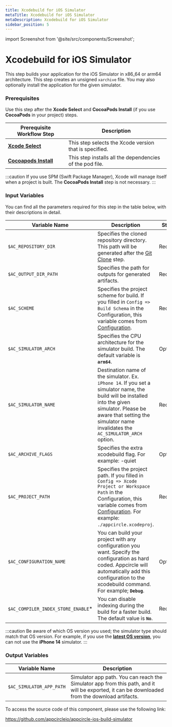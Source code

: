 ```yaml
---
title: Xcodebuild for iOS Simulator
metaTitle: Xcodebuild for iOS Simulator
metaDescription: Xcodebuild for iOS Simulator
sidebar_position: 5
---
```


import Screenshot from '@site/src/components/Screenshot';

# Xcodebuild for iOS Simulator

This step builds your application for the iOS Simulator in x86_64 or arm64 architecture. This step creates an unsigned `xarchive` file. You may also optionally install the application for the given simulator.

### Prerequisites

Use this step after the **Xcode Select**  and **CocoaPods Install** (if you use **CocoaPods** in your project) steps.  

| Prerequisite Workflow Step                      | Description                                     |
|-------------------------------------------------|-------------------------------------------------|
| [**Xcode Select**](https://docs.appcircle.io/workflows/ios-specific-workflow-steps#xcode-select-version)     | This step selects the Xcode version that is specified. |
| [**Cocoapods Install**](https://docs.appcircle.io/workflows/ios-specific-workflow-steps#cocoapods-install)   | This step installs all the dependencies of the pod file. |

<Screenshot url='https://cdn.appcircle.io/docs/assets/BE2586-sim_order.png' />

:::caution
If you use SPM (Swift Package Manager), Xcode will manage itself when a project is built. The **CocoaPods Install** step is not necessary.
:::

### Input Variables

You can find all the parameters required for this step in the table below, with their descriptions in detail.

<Screenshot url='https://cdn.appcircle.io/docs/assets/BE2586-simInput.png' />


| Variable Name                 | Description                                    | Status |
|-------------------------------|------------------------------------------------|--------|
| `$AC_REPOSITORY_DIR`         | Specifies the cloned repository directory. This path will be generated after the [Git Clone](https://docs.appcircle.io/workflows/common-workflow-steps#git-clone) step. | Required |
| `$AC_OUTPUT_DIR_PATH`        | Specifies the path for outputs for generated artifacts. | Required |
| `$AC_SCHEME`                 | Specifies the project scheme for build. If you filled in `Config => Build Schema` in the Configuration, this variable comes from [Configuration](https://docs.appcircle.io/build/building-ios-applications#build-configuration). | Required |
| `$AC_SIMULATOR_ARCH`          | Specifies the CPU architecture for the simulator build. The default variable is **`arm64`**. | Optional |
| `$AC_SIMULATOR_NAME`         | Destination name of the simulator. Ex. `iPhone 14`. If you set a simulator name, the build will be installed into the given simulator. Please be aware that setting the simulator name invalidates the `AC_SIMULATOR_ARCH` option. | Required |
| `$AC_ARCHIVE_FLAGS`             | Specifies the extra xcodebuild flag. For example: -quiet | Optional |
| `$AC_PROJECT_PATH`               | Specifies the project path. If you filled in `Config => Xcode Project or Workspace Path` in the Configuration, this variable comes from [Configuration](https://docs.appcircle.io/build/building-ios-applications#build-configuration). For example: `./appcircle.xcodeproj`. | Required |
| `$AC_CONFIGURATION_NAME`             | You can build your project with any configuration you want. Specify the configuration as hard coded. Appcircle will automatically add this configuration to the xcodebuild command. For example; **`Debug`**. | Optional |
| `$AC_COMPILER_INDEX_STORE_ENABLE`* | You can disable indexing during the build for a faster build. The default value is **`No`**. | Required |

:::caution
Be aware of which OS version you used; the simulator type should match that OS version. For example, if you use the [**latest OS version**](https://developer.apple.com/documentation/ios-ipados-release-notes), you can not use the **iPhone 14** simulator.
:::
 
### Output Variables

| Variable Name                 | Description                                    |
|-------------------------------|------------------------------------------------|
| `$AC_SIMULATOR_APP_PATH`      | Simulator app path. You can reach the Simulator app from this path, and it will be exported, it can be downloaded from the download artifacts. |

To access the source code of this component, please use the following link:

https://github.com/appcircleio/appcircle-ios-build-simulator